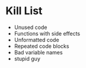 Kill List
=========
* Unused code
* Functions with side effects
* Unformatted code
* Repeated code blocks
* Bad variable names
* stupid guy
